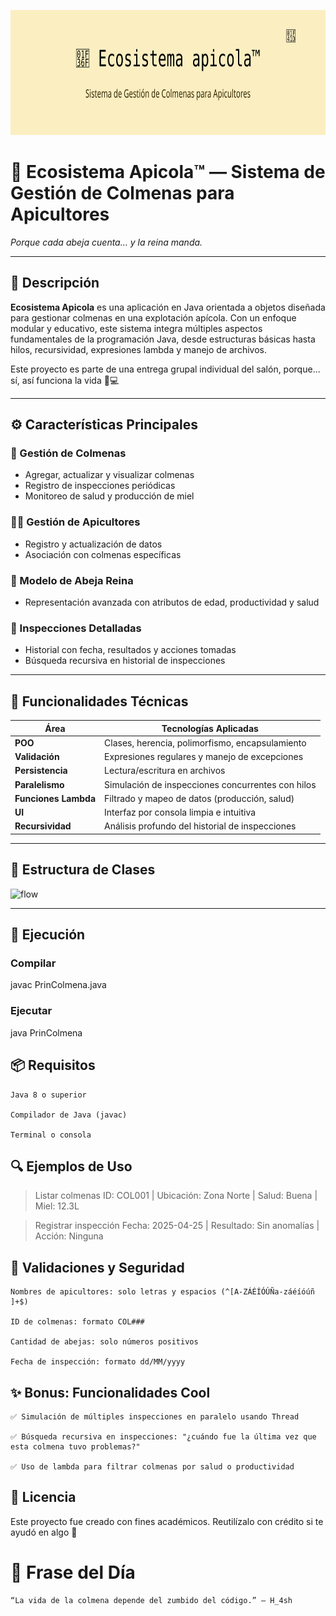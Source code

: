 <p align="center">
  <img src="assets/ecosistema-apicola-banner.svg" alt="Ecosistema Apicola™" width="800" height="200">
</p>

# 🍯 Ecosistema Apicola™ — Sistema de Gestión de Colmenas para Apicultores

*Porque cada abeja cuenta... y la reina manda.*

---

## 🐝 Descripción

**Ecosistema Apicola** es una aplicación en Java orientada a objetos diseñada para gestionar colmenas en una explotación apícola. Con un enfoque modular y educativo, este sistema integra múltiples aspectos fundamentales de la programación Java, desde estructuras básicas hasta hilos, recursividad, expresiones lambda y manejo de archivos.

Este proyecto es parte de una entrega grupal individual del salón, porque... sí, así funciona la vida 🐝💻

---

## ⚙️ Características Principales

### 🔧 Gestión de Colmenas
- Agregar, actualizar y visualizar colmenas
- Registro de inspecciones periódicas
- Monitoreo de salud y producción de miel

### 🧑‍🌾 Gestión de Apicultores
- Registro y actualización de datos
- Asociación con colmenas específicas

### 🐝 Modelo de Abeja Reina
- Representación avanzada con atributos de edad, productividad y salud

### 🧪 Inspecciones Detalladas
- Historial con fecha, resultados y acciones tomadas
- Búsqueda recursiva en historial de inspecciones

---

## 🧠 Funcionalidades Técnicas

| Área | Tecnologías Aplicadas |
|------|------------------------|
| **POO** | Clases, herencia, polimorfismo, encapsulamiento |
| **Validación** | Expresiones regulares y manejo de excepciones |
| **Persistencia** | Lectura/escritura en archivos |
| **Paralelismo** | Simulación de inspecciones concurrentes con hilos |
| **Funciones Lambda** | Filtrado y mapeo de datos (producción, salud) |
| **UI** | Interfaz por consola limpia e intuitiva |
| **Recursividad** | Análisis profundo del historial de inspecciones |

---

## 🐝 Estructura de Clases

![flow](https://github.com/user-attachments/assets/0e45064c-352f-4790-a118-251e2351af6a)


---

## 🚀 Ejecución

### Compilar
javac PrinColmena.java

### Ejecutar
java PrinColmena

## 📦 Requisitos

    Java 8 o superior

    Compilador de Java (javac)

    Terminal o consola

## 🔍 Ejemplos de Uso

> Listar colmenas
ID: COL001 | Ubicación: Zona Norte | Salud: Buena | Miel: 12.3L

> Registrar inspección
Fecha: 2025-04-25 | Resultado: Sin anomalías | Acción: Ninguna

## 🧯 Validaciones y Seguridad

    Nombres de apicultores: solo letras y espacios (^[A-ZÁÉÍÓÚÑa-záéíóúñ ]+$)

    ID de colmenas: formato COL###

    Cantidad de abejas: solo números positivos

    Fecha de inspección: formato dd/MM/yyyy

## ✨ Bonus: Funcionalidades Cool

    ✅ Simulación de múltiples inspecciones en paralelo usando Thread

    ✅ Búsqueda recursiva en inspecciones: "¿cuándo fue la última vez que esta colmena tuvo problemas?"

    ✅ Uso de lambda para filtrar colmenas por salud o productividad

## 🧾 Licencia

Este proyecto fue creado con fines académicos. Reutilízalo con crédito si te ayudó en algo 🐝

# 🐝 Frase del Día

    “La vida de la colmena depende del zumbido del código.” — H_4sh
